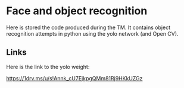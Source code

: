 # Face and object recognition

Here is stored the code produced during the TM. 
It contains object recognition attempts in python using the yolo network (and Open CV).

## Links

Here is the link to the yolo weight: 

https://1drv.ms/u/s!Annk_cU7EjkpgQMm81Rj9HKkUZGz